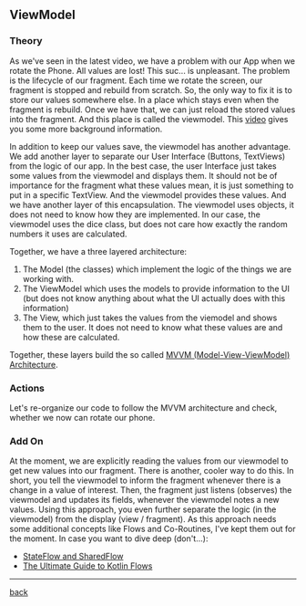 ## ViewModel

### Theory

As we've seen in the latest video, we have a problem with our App when we rotate the Phone. All values are lost! This suc... is unpleasant. The problem is the lifecycle of our fragment. Each time we rotate the screen, our fragment is stopped and rebuild from scratch. So, the only way to fix it is to store our values somewhere else. In a place which stays even when the fragment is rebuild. Once we have that, we can just reload the stored values into the fragment. And this place is called the viewmodel. This [video](https://www.youtube.com/watch?v=j5ZouactAvk&list=PLlxmoA0rQ-LyVuVR1LFvpR1K8A0HsIBYx&index=4) gives you some more background information. 

In addition to keep our values save, the viewmodel has another advantage. We add another layer to separate our User Interface (Buttons, TextViews) from the logic of our app. In the best case, the user Interface just takes some values from the viewmodel and displays them. It should not be of importance for the fragment what these values mean, it is just something to put in a specific TextView. And the viewmodel provides these values. And we have another layer of this encapsulation. The viewmodel uses objects, it does not need to know how they are implemented. In our case, the viewmodel uses the dice class, but does not care how exactly the random numbers it uses are calculated. 

Together, we have a three layered architecture:
1. The Model (the classes) which implement the logic of the things we are working with.
2. The ViewModel which uses the models to provide information to the UI (but does not know anything about what the UI actually does with this information)
3. The View, which just takes the values from the viemodel and shows them to the user. It does not need to know what these values are and how these are calculated.

Together, these layers build the so called [MVVM (Model-View-ViewModel) Architecture](https://de.wikipedia.org/wiki/Model_View_ViewModel).

### Actions

Let's re-organize our code to follow the MVVM architecture and check, whether we now can rotate our phone.

### Add On

At the moment, we are explicitly reading the values from our viewmodel to get new values into our fragment. There is another, cooler way to do this. In short, you tell the viewmodel to inform the fragment whenever there is a change in a value of interest. Then, the fragment just listens (observes) the viewmodel and updates its fields, whenever the viewmodel notes a new values. Using this approach, you even further separate the logic (in the viewmodel) from the display (view / fragment). As this approach needs some additional concepts like Flows and Co-Routines, I've kept them out for the moment. In case you want to dive deep (don't...):

- [StateFlow and SharedFlow](https://developer.android.com/kotlin/flow/stateflow-and-sharedflow)
- [The Ultimate Guide to Kotlin Flows](https://www.youtube.com/watch?v=ZX8VsqNO_Ss&list=PLQkwcJG4YTCQHCppNAQmLsj_jW38rU9sC)

---

[back](../README.md)